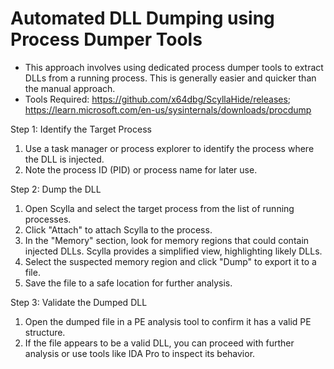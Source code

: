 # Automated DLL Dumping using Process Dumper Tools

- This approach involves using dedicated process dumper tools to extract DLLs from a running process. This is generally easier and quicker than the manual approach.
- Tools Required: https://github.com/x64dbg/ScyllaHide/releases; https://learn.microsoft.com/en-us/sysinternals/downloads/procdump

Step 1: Identify the Target Process
1) Use a task manager or process explorer to identify the process where the DLL is injected.
2) Note the process ID (PID) or process name for later use.

Step 2: Dump the DLL
1) Open Scylla and select the target process from the list of running processes.
2) Click "Attach" to attach Scylla to the process.
3) In the "Memory" section, look for memory regions that could contain injected DLLs. Scylla provides a simplified view, highlighting likely DLLs.
4) Select the suspected memory region and click "Dump" to export it to a file.
5) Save the file to a safe location for further analysis.

Step 3: Validate the Dumped DLL
1) Open the dumped file in a PE analysis tool to confirm it has a valid PE structure.
2) If the file appears to be a valid DLL, you can proceed with further analysis or use tools like IDA Pro to inspect its behavior.